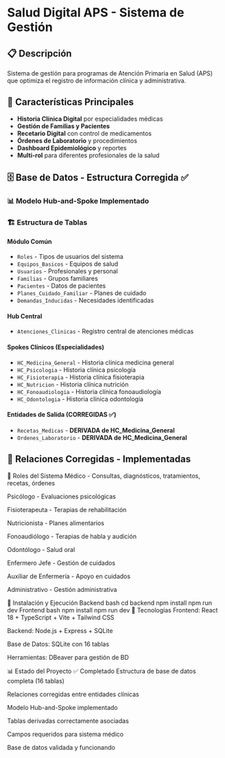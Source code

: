 # Salud Digital APS - Sistema de Gestión

## 📋 Descripción

Sistema de gestión para programas de Atención Primaria en Salud (APS) que optimiza el registro de información clínica y administrativa.

## 🏥 Características Principales

- **Historia Clínica Digital** por especialidades médicas
- **Gestión de Familias y Pacientes** 
- **Recetario Digital** con control de medicamentos
- **Órdenes de Laboratorio** y procedimientos
- **Dashboard Epidemiológico** y reportes
- **Multi-rol** para diferentes profesionales de la salud

## 🗄️ Base de Datos - Estructura Corregida ✅

### 📊 Modelo Hub-and-Spoke Implementado

### 🏗️ Estructura de Tablas

#### **Módulo Común**
- `Roles` - Tipos de usuarios del sistema
- `Equipos_Basicos` - Equipos de salud
- `Usuarios` - Profesionales y personal
- `Familias` - Grupos familiares
- `Pacientes` - Datos de pacientes
- `Planes_Cuidado_Familiar` - Planes de cuidado
- `Demandas_Inducidas` - Necesidades identificadas

#### **Hub Central**
- `Atenciones_Clinicas` - Registro central de atenciones médicas

#### **Spokes Clínicos (Especialidades)**
- `HC_Medicina_General` - Historia clínica medicina general
- `HC_Psicologia` - Historia clínica psicología
- `HC_Fisioterapia` - Historia clínica fisioterapia
- `HC_Nutricion` - Historia clínica nutrición
- `HC_Fonoaudiologia` - Historia clínica fonoaudiología
- `HC_Odontologia` - Historia clínica odontología

#### **Entidades de Salida (CORREGIDAS ✅)**
- `Recetas_Medicas` - **DERIVADA de HC_Medicina_General**
- `Ordenes_Laboratorio` - **DERIVADA de HC_Medicina_General**

## 🔗 Relaciones Corregidas - Implementadas

👥 Roles del Sistema
Médico - Consultas, diagnósticos, tratamientos, recetas, órdenes

Psicólogo - Evaluaciones psicológicas

Fisioterapeuta - Terapias de rehabilitación

Nutricionista - Planes alimentarios

Fonoaudiólogo - Terapias de habla y audición

Odontólogo - Salud oral

Enfermero Jefe - Gestión de cuidados

Auxiliar de Enfermería - Apoyo en cuidados

Administrativo - Gestión administrativa

🚀 Instalación y Ejecución
Backend
bash
cd backend
npm install
npm run dev
Frontend
bash
npm install
npm run dev
🔧 Tecnologías
Frontend: React 18 + TypeScript + Vite + Tailwind CSS

Backend: Node.js + Express + SQLite

Base de Datos: SQLite con 16 tablas

Herramientas: DBeaver para gestión de BD

📊 Estado del Proyecto
✅ Completado
Estructura de base de datos completa (16 tablas)

Relaciones corregidas entre entidades clínicas

Modelo Hub-and-Spoke implementado

Tablas derivadas correctamente asociadas

Campos requeridos para sistema médico

Base de datos validada y funcionando
